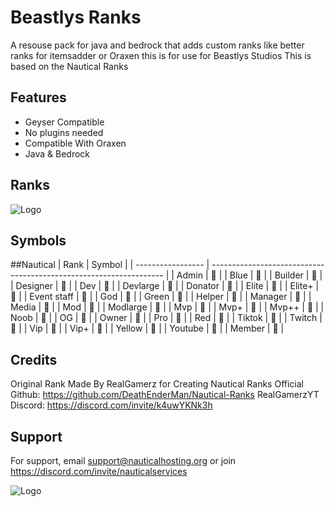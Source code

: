 
#  Beastlys Ranks

A resouse pack for java and bedrock that adds custom ranks like better ranks for itemsadder or Oraxen this is for use for Beastlys Studios 
This is based on the Nautical Ranks 




## Features

- Geyser Compatible
- No plugins needed
- Compatible With Oraxen
- Java & Bedrock
  


## Ranks
![Logo](https://i.postimg.cc/B6zn02n0/IMG-20240406-231129.jpg)

## Symbols
##Nautical
| Rank             | Symbol                                                                |
| ----------------- | ------------------------------------------------------------------ |
| Admin  |  |
| Blue   |  |
| Builder |  |
| Designer |  |
| Dev |  |
| Devlarge |  |
| Donator |  |
| Elite |  |
| Elite+ |  |
| Event staff |  |
| God |  |
| Green |  |
| Helper |  |
| Manager |  |
| Media |  |
| Mod |  |
| Modlarge |  |
| Mvp |  |
| Mvp+ |  |
| Mvp++ |  |
| Noob |  |
| OG |  |
| Owner |  |
| Pro |  |
| Red |  |
| Tiktok |  |
| Twitch |  |
| Vip |  |
| Vip+ |  |
| Yellow |  |
| Youtube |  |
| Member |  |



## Credits
Original Rank Made By RealGamerz for Creating Nautical Ranks
Official Github: https://github.com/DeathEnderMan/Nautical-Ranks
RealGamerzYT Discord:
https://discord.com/invite/k4uwYKNk3h
## Support

For support, email support@nauticalhosting.org or join https://discord.com/invite/nauticalservices


![Logo](https://i.postimg.cc/gj6SSb7W/Nautical-Services-Bot.png)
